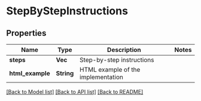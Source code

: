 # StepByStepInstructions

## Properties

Name | Type | Description | Notes
------------ | ------------- | ------------- | -------------
**steps** | **Vec<String>** | Step-by-step instructions | 
**html_example** | **String** | HTML example of the implementation | 

[[Back to Model list]](../README.md#documentation-for-models) [[Back to API list]](../README.md#documentation-for-api-endpoints) [[Back to README]](../README.md)


